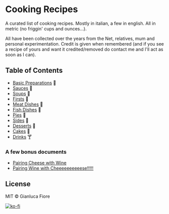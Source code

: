 # Cooking Recipes 

A curated list of cooking recipes. Mostly in italian, a few in english. All in metric (no friggin' cups and ounces...). 

All have been collected over the years from the Net, relatives, mum and personal experimentation. Credit is given when remembered (and if you see a recipe of yours and want it credited/removed do contact me and I'll act as soon as I can).

## Table of Contents

+ [Basic Preparations](recipes/basic_preparations) :bread:
+ [Sauces](recipes/sauces) :custard:
+ [Soups](recipes/soups) :stew:
+ [Firsts](recipes/firsts) :spaghetti:
+ [Meat Dishes](recipes/meat_dishes) :poultry_leg:
+ [Fish Dishes](recipes/fish_dishes) :fried_shrimp:
+ [Pies](recipes/pies) :pizza:
+ [Sides](recipes/sides) :fries:
+ [Desserts](recipes/desserts) :ice_cream:
+ [Cakes](recipes/cakes) :cake:
+ [Drinks](recipes/drinks) :cocktail:

### A few bonus documents

* [Pairing Cheese with Wine](https://github.com/Donearm/Cooking-Recipes/blob/master/cheese_with_wine.md)
* [Pairing Wine with Cheeeeeeeeeese!!!!!](https://github.com/Donearm/Cooking-Recipes/blob/master/wine_with_cheese.md)

## License

MIT © Gianluca Fiore

[![ko-fi](https://www.ko-fi.com/img/donate_sm.png)](https://ko-fi.com/W7W7KA0Z)
